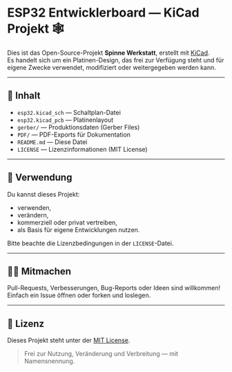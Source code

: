 # ESP32 Entwicklerboard — KiCad Projekt 🕸️

Dies ist das Open-Source-Projekt **Spinne Werkstatt**, erstellt mit [KiCad](https://kicad.org/).  
Es handelt sich um ein Platinen-Design, das frei zur Verfügung steht und für eigene Zwecke verwendet, modifiziert oder weitergegeben werden kann.

---

## 🔧 Inhalt

- `esp32.kicad_sch` — Schaltplan-Datei  
- `esp32.kicad_pcb` — Platinenlayout  
- `gerber/` — Produktionsdaten (Gerber Files)  
- `PDF/` — PDF-Exports für Dokumentation  
- `README.md` — Diese Datei  
- `LICENSE` — Lizenzinformationen (MIT License)

---

## 🚀 Verwendung

Du kannst dieses Projekt:
- verwenden,
- verändern,
- kommerziell oder privat vertreiben,
- als Basis für eigene Entwicklungen nutzen.

Bitte beachte die Lizenzbedingungen in der `LICENSE`-Datei.

---

## 🧑‍💻 Mitmachen

Pull-Requests, Verbesserungen, Bug-Reports oder Ideen sind willkommen!  
Einfach ein Issue öffnen oder forken und loslegen.

---

## 📄 Lizenz

Dieses Projekt steht unter der [MIT License](LICENSE).

> Frei zur Nutzung, Veränderung und Verbreitung — mit Namensnennung.

